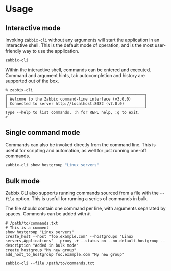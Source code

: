 # Usage


## Interactive mode

Invoking `zabbix-cli` without any arguments will start the application in an interactive shell. This is the default mode of operation, and is the most user-friendly way to use the application.


```bash
zabbix-cli
```

Within the interactive shell, commands can be entered and executed. Command and argument hints, tab autocompletion and history are supported out of the box.

```
% zabbix-cli
╭────────────────────────────────────────────────────────────╮
│ Welcome to the Zabbix command-line interface (v3.0.0)      │
│ Connected to server http://localhost:8082 (v7.0.0)         │
╰────────────────────────────────────────────────────────────╯
Type --help to list commands, :h for REPL help, :q to exit.
>
```

## Single command mode

Commands can also be invoked directly from the command line. This is useful for scripting and automation, as well for just running one-off commands.

```bash
zabbix-cli show_hostgroup "Linux servers"
```


## Bulk mode

Zabbix CLI also supports running commands sourced from a file with the `--file` option. This is useful for running a series of commands in bulk.

The file should contain one command per line, with arguments separated by spaces. Comments can be added with `#`.

```
# /path/to/commands.txt
# This is a comment
show_hostgroup "Linux servers"
create_host --host "foo.example.com" --hostgroups "Linux servers,Applications" --proxy .+ --status on --no-default-hostgroup --description "Added in bulk mode"
create_hostgroup "My new group"
add_host_to_hostgroup foo.example.com "My new group"
```

```
zabbix-cli --file /path/to/commands.txt
```
